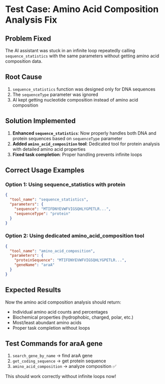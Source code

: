 # Test Case: Amino Acid Composition Analysis Fix

## Problem Fixed
The AI assistant was stuck in an infinite loop repeatedly calling `sequence_statistics` with the same parameters without getting amino acid composition data.

## Root Cause
1. `sequence_statistics` function was designed only for DNA sequences
2. The `sequenceType` parameter was ignored
3. AI kept getting nucleotide composition instead of amino acid composition

## Solution Implemented
1. **Enhanced `sequence_statistics`**: Now properly handles both DNA and protein sequences based on `sequenceType` parameter
2. **Added `amino_acid_composition` tool**: Dedicated tool for protein analysis with detailed amino acid properties
3. **Fixed task completion**: Proper handling prevents infinite loops

## Correct Usage Examples

### Option 1: Using sequence_statistics with protein
```json
{
  "tool_name": "sequence_statistics",
  "parameters": {
    "sequence": "MTIFDNYEVWFVIGSQHLYGPETLR...",
    "sequenceType": "protein"
  }
}
```

### Option 2: Using dedicated amino_acid_composition tool
```json
{
  "tool_name": "amino_acid_composition", 
  "parameters": {
    "proteinSequence": "MTIFDNYEVWFVIGSQHLYGPETLR...",
    "geneName": "araA"
  }
}
```

## Expected Results
Now the amino acid composition analysis should return:
- Individual amino acid counts and percentages
- Biochemical properties (hydrophobic, charged, polar, etc.)
- Most/least abundant amino acids
- Proper task completion without loops

## Test Commands for araA gene
1. `search_gene_by_name` → find araA gene
2. `get_coding_sequence` → get protein sequence  
3. `amino_acid_composition` → analyze composition ✅

This should work correctly without infinite loops now!